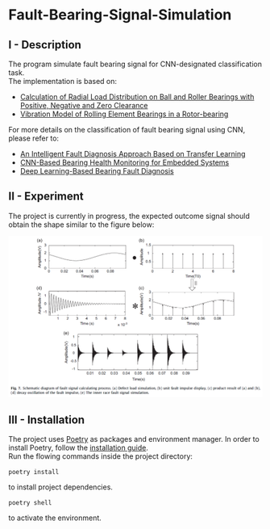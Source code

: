 # Fault-Bearing-Signal-Simulation
## I - Description
The program simulate fault bearing signal for CNN-designated classification task. <br>
The implementation is based on:

- [Calculation of Radial Load Distribution on Ball and Roller Bearings with Positive, Negative and Zero Clearance](https://www.sciencedirect.com/science/article/abs/pii/S0020740317304174)
- [Vibration Model of Rolling Element Bearings in a Rotor-bearing](https://www.sciencedirect.com/science/article/pii/S0022460X12009236)

For more details on the classification of fault bearing signal using CNN, please refer to:

- [An Intelligent Fault Diagnosis Approach Based on Transfer Learning](https://www.sciencedirect.com/science/article/abs/pii/S0888327018308367)
- [CNN-Based Bearing Health Monitoring for Embedded Systems](https://mdpi-res.com/d_attachment/sensors/sensors-20-06886/article_deploy/sensors-20-06886.pdf?version=1606900214)
- [Deep Learning-Based Bearing Fault Diagnosis]()

## II - Experiment
The project is currently in progress, the expected outcome signal should obtain the shape similar to the figure below:

![Fault-Signal-Schematic-Diagram](Fault-Signal-Schematic-Diagram.png "Fault Signal Schematic Diagram")

## III - Installation
The project uses [Poetry](https://python-poetry.org/) as packages and environment manager. In order to install Poetry, follow the [installation guide](https://python-poetry.org/docs/#osx--linux--bashonwindows-install-instructions). \
Run the flowing commands inside the project directory:
```
poetry install
```
to install project dependencies.
```
poetry shell
```
to activate the environment.
